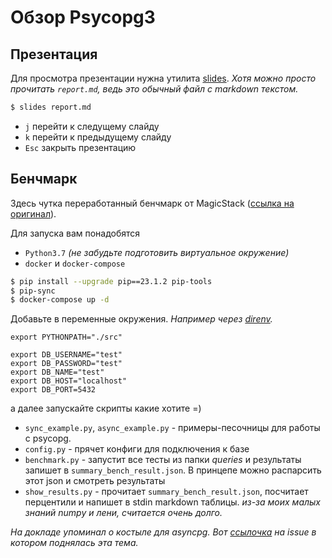 # Обзор Psycopg3

## Презентация

Для просмотра презентации нужна утилита [slides](https://github.com/maaslalani/slides). *Хотя можно просто прочитать `report.md`, ведь это обычный файл с markdown текстом.*

```bash
$ slides report.md
```

- `j` перейти к следущему слайду
- `k` перейти к предыдущему слайду
- `Esc` закрыть презентацию

## Бенчмарк

Здесь чутка переработанный бенчмарк от MagicStack ([ссылка на оригинал](https://github.com/MagicStack/pgbench)).

Для запуска вам понадобятся

- `Python3.7` *(не забудьте подготовить виртуальное окружение)*
- `docker` и `docker-compose`

```bash
$ pip install --upgrade pip==23.1.2 pip-tools
$ pip-sync
$ docker-compose up -d
```

Добавьте в переменные окружения. *Например через [direnv](https://github.com/direnv/direnv).*

```
export PYTHONPATH="./src"

export DB_USERNAME="test"
export DB_PASSWORD="test"
export DB_NAME="test"
export DB_HOST="localhost"
export DB_PORT=5432
```

а далее запускайте скрипты какие хотите =)

- `sync_example.py`, `async_example.py` - примеры-песочницы для работы с psycopg.
- `config.py` - прячет конфиги для подключения к базе
- `benchmark.py` - запустит все тесты из папки *queries* и результаты запишет в `summary_bench_result.json`. В принцепе можно распарсить этот json и смотреть результаты
- `show_results.py` - прочитает `summary_bench_result.json`, посчитает перцентили и напишет в stdin markdown таблицы. *из-за моих малых знаний numpy и лени, считается очень долго.*

*На докладе упоминал о костыле для asyncpg. Вот [ссылочка](https://github.com/sqlalchemy/sqlalchemy/issues/6467#issuecomment-864943824) на issue в котором поднялась эта тема.*
